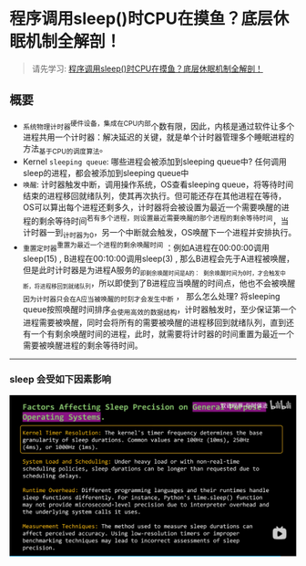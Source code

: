 # 程序调用sleep()时CPU在摸鱼？底层休眠机制全解剖！
> 请先学习: [程序调用sleep()时CPU在摸鱼？底层休眠机制全解剖！](../../010.LESSONS/29899227803-1-192.mp4)

## 概要
+ `系统物理计时器`<sup>硬件设备，集成在CPU内部</sup>个数有限，因此，内核是通过软件让多个进程共用一个计时器：解决延迟的关键，就是单个计时器管理多个睡眠进程的方法<sub>基于CPU的调度算法</sub>。
+ Kernel `sleeping queue`: 哪些进程会被添加到sleeping queue中? 任何调用sleep的进程，都会被添加到sleeping queue中
+ `唤醒`: 计时器触发中断，调用操作系统，OS查看sleeping queue，将等待时间结束的进程移回就绪队列，使其再次执行。但可能还存在其他进程在等待，OS可以算出每个进程还剩多久，计时器将会被设置为最近一个需要唤醒的进程的剩余等待时间<sup>若有多个进程，则设置最近需要唤醒的那个进程的剩余等待时间</sup>，当计时器一到<sub>计时器为0</sub>，另一个中断就会触发，OS唤醒下一个进程并安排执行。
+ `重置定时器`<sup>重置为最近一个进程的剩余唤醒时间</sup> ：例如A进程在00:00:00调用sleep(15) , B进程在00:10:00调用sleep(3) , 那么B进程会先于A进程被唤醒，但是此时计时器是为进程A服务的<sub>`即剩余唤醒时间是A的： 剩余唤醒时间为0时，才会触发中断，将进程移回到就绪队列`</sub>，所以即使到了B进程应当唤醒的时间点，他也不会被唤醒<sub>因为计时器只会在A应当被唤醒的时刻才会发生中断</sub> ， 那么怎么处理? 将sleeping queue按照唤醒时间排序<sub>会使用高效的数据结构</sub>，计时器触发时，至少保证第一个进程需要被唤醒，同时会将所有的需要被唤醒的进程移回到就绪队列，直到还有一个有剩余唤醒时间的进程，此时，就需要将计时器的时间重置为最近一个需要被唤醒进程的剩余等待时间。

---

### sleep 会受如下因素影响
![wechat_2025-05-20_080552_898.png](./998.IMGS/wechat_2025-05-20_080552_898.png)